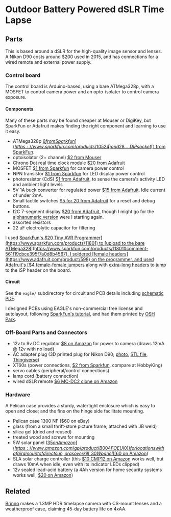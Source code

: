 # Outdoor Battery Powered dSLR Time Lapse

## Parts

This is based around a dSLR for the high-quality image sensor and lenses. A Nikon D90 costs around $200 used in 2015, and has connections for a wired remote and external power supply.

### Control board

The control board is Arduino-based, using a bare ATMega328p, with a MOSFET to control camera power and an opto-isolater to control camera exposure.

#### Components

Many of these parts may be found cheaper at Mouser or DigiKey, but SparkFun or Adafruit makes finding the right component and learning to use it easy.

 * ATMega328p [$6 from Sparkfun](https://www.sparkfun.com/products/10524) and 28-DIP socket [$1 from SparkFun](https://www.sparkfun.com/products/7942).
 * optoisolator (2+ channel) [$2 from Mouser](http://www.mouser.com/ProductDetail/Vishay-Semiconductors/ILD2/?qs=sGAEpiMZZMteimceiIVCBwfsK9X9U0O6VGEot9Q9ETk%3d)
 * Chrono Dot real time clock module [$20 from Adafruit](https://www.adafruit.com/products/255)
 * MOSFET [$1 from Sparkfun](https://www.sparkfun.com/products/10213) for camera power control
 * NPN transistor [$1 from Sparkfun](https://www.sparkfun.com/products/521) for LED display power control
 * photoresistor (CdS) [$1 from Adafruit](http://www.adafruit.com/product/161), to sense the camera's activity LED and ambient light levels
 * 5V 1A buck converter for regulated power [$15 from Adafruit](https://www.adafruit.com/product/1065). Idle current of under 2mA.
 * Small tactile switches [$5 for 20 from Adafruit](https://www.adafruit.com/product/1489) for a reset and debug buttons.
 * I2C 7-segment display [$20 from Adafruit](https://www.adafruit.com/product/878), though I might go for the [alphanumeric version](https://www.adafruit.com/product/1911) were I starting again.
 * assorted resistors
 * 22 uF electrolytic capacitor for filtering

I used [SparkFun's $20 Tiny AVR Programmer](https://www.sparkfun.com/products/11801) to [upload to the bare ATMega328](https://www.sparkfun.com/products/11801#comment-561f19cbce395f7a0d8b4567). I soldered [female headers](https://www.adafruit.com/product/598) on the programmer, and used Adafruit's [$4 female-female jumpers](https://www.adafruit.com/product/266) along with [extra-long headers](https://www.adafruit.com/product/400) to jump to the ISP header on the board.

#### Circuit

See the `eagle/` subdirectory for circuit and PCB details including [schematic PDF](eagle/timelapse.sch.pdf).

I designed PCBs using EAGLE's non-commercial free license and autolayout, following [SparkFun's tutorial](https://learn.sparkfun.com/tutorials/using-eagle-schematic), and had them printed by [OSH Park](https://oshpark.com/).

### Off-Board Parts and Connectors

 * 12v to 9v DC regulator [$8 on Amazon](http://www.amazon.com/gp/product/B00A71E52G) for power to camera (draws 12mA @ 12v with no load)
 * AC adapter plug (3D printed plug for Nikon D90; [photo](nikond90acplug/151021nikond90acplugendquarter.jpg), [STL file](nikond90acplug/NikonD90AcPlugReducedH.stl), [Thingiverse](https://www.thingiverse.com/thing:1107374/apps/print/))
 * XT60s (power connections, [$2 from Sparkfun](https://www.sparkfun.com/products/10474), compare at HobbyKing)
 * servo cables (peripheral/control connections)
 * lamp cord (battery connection)
 * wired dSLR remote [$6 MC-DC2 clone on Amazon](http://www.amazon.com/gp/product/B003JR8GCU)

### Hardware

A Pelican case provides a sturdy, watertight enclosure which is easy to open and close; and the fins on the hinge side facilitate mounting.

 * Pelican case 1300 NF ($60 on eBay)
 * glass (from a small thrift-store picture frame; attached with JB weld)
 * silica gel (dried and reused)
 * treated wood and screws for mounting
 * 5W solar panel ([$35 on Amazon](https://www.amazon.com/gp/product/B004FOEUI0)) for locations with a fair amount of direct sun, or as overkill, 30W panel ([$60 on Amazon](https://www.amazon.com/gp/product/B00JDRG69K))
 * SLA solar charge controller (this [$10 CMP12 on Amazon](https://www.amazon.com/gp/product/B010FNO9NU) works well, but draws 10mA when idle, even with its indicator LEDs clipped)
 * 12v sealed lead-acid battery (a 4Ah version for home security systems works well; [$20 on Amazon](https://www.amazon.com/dp/B00GYHBACA))

## Related

[Brinno](http://brinno.com/time-lapse-camera/TLC200Pro) makes a 1.3MP HDR timelapse camera with CS-mount lenses and a weatherproof case, claiming 45-day battery life on 4xAA.
